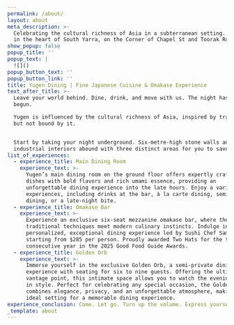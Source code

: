 ```yaml
---
permalink: /about/
layout: about
meta_description: >-
  Celebrating the cultural richness of Asia in a subterranean setting. Located
  in the heart of South Yarra, on the Corner of Chapel St and Toorak Road.
show_popup: false
popup_title: ''
popup_text: |
  ![]()
popup_button_text: ''
popup_button_link: ''
title: Yugen Dining | Fine Japanese Cuisine & Omakase Experience
text_after_title: >-
  Leave your world behind. Dine, drink, and move with us. The night has just
  begun.

  Yugen is influenced by the cultural richness of Asia, inspired by tradition,
  but not bound by it.


  Start by taking your night underground. Six-metre-high stone walls and refined
  industrial interiors abound with three distinct areas for you to savour:
list_of_experiences:
  - experience_title: Main Dining Room
    experience_text: >-
      Yugen’s main dining room on the ground floor offers expertly crafted
      dishes with bold flavors and rich umami essence, providing an
      unforgettable dining experience into the late hours. Enjoy a variety of
      experiences, including drinks at the bar, à la carte dining, semi-private
      dining, or a late-night bite.
  - experience_title: Omakase Bar
    experience_text: >-
      Experience an exclusive six-seat mezzanine omakase bar, where the finest
      traditional techniques meet modern culinary instincts. Indulge in a
      personalized, exceptional dining experience led by Sushi Chef Sam Chee,
      starting from $285 per person. Proudly awarded Two Hats for the third
      consecutive year in the 2025 Good Food Guide Awards.
  - experience_title: Golden Orb
    experience_text: >-
      Immerse yourself in the exclusive Golden Orb, a semi-private dining
      experience with seating for six to nine guests. Offering the ultimate
      vantage point, this intimate space allows you to watch the evening unfold
      in style. Perfect for celebrating any special occasion, the Golden Orb
      combines elegance, privacy, and an unforgettable atmosphere, making it the
      ideal setting for a memorable dining experience.
experience_conclusion: Come. Let go. Turn up the volume. Express yourself. See you underground.
_template: about
---
```


